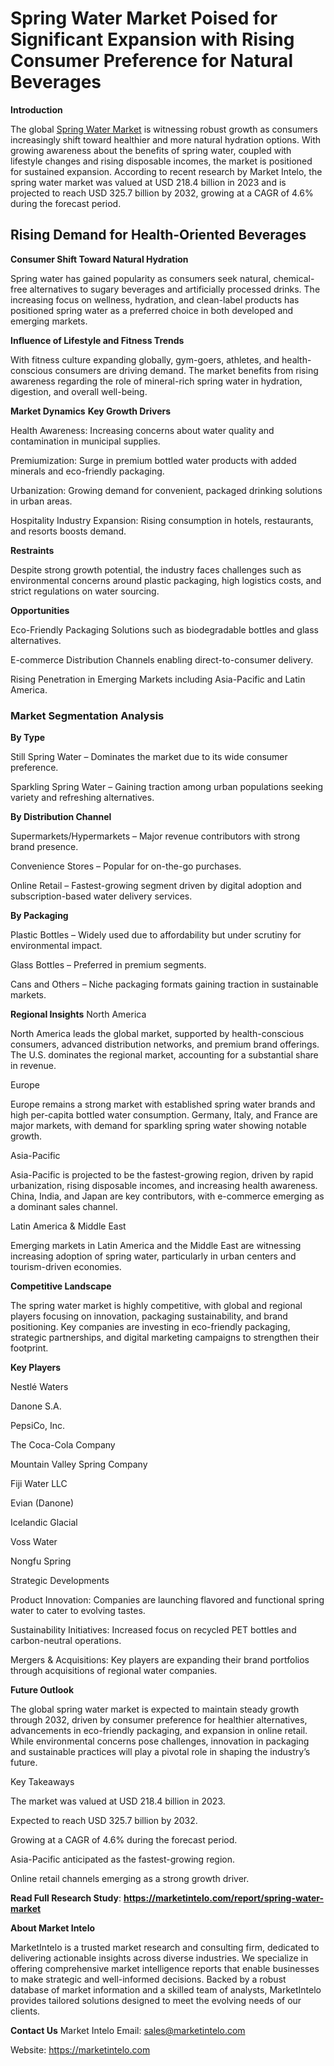 # Spring Water Market Poised for Significant Expansion with Rising Consumer Preference for Natural Beverages
**Introduction**

The global [Spring Water Market](https://marketintelo.com/report/spring-water-market) is witnessing robust growth as consumers increasingly shift toward healthier and more natural hydration options. With growing awareness about the benefits of spring water, coupled with lifestyle changes and rising disposable incomes, the market is positioned for sustained expansion. According to recent research by Market Intelo, the spring water market was valued at USD 218.4 billion in 2023 and is projected to reach USD 325.7 billion by 2032, growing at a CAGR of 4.6% during the forecast period.

## Rising Demand for Health-Oriented Beverages
**Consumer Shift Toward Natural Hydration**

Spring water has gained popularity as consumers seek natural, chemical-free alternatives to sugary beverages and artificially processed drinks. The increasing focus on wellness, hydration, and clean-label products has positioned spring water as a preferred choice in both developed and emerging markets.

**Influence of Lifestyle and Fitness Trends**

With fitness culture expanding globally, gym-goers, athletes, and health-conscious consumers are driving demand. The market benefits from rising awareness regarding the role of mineral-rich spring water in hydration, digestion, and overall well-being.

**Market Dynamics**
**Key Growth Drivers**

Health Awareness: Increasing concerns about water quality and contamination in municipal supplies.

Premiumization: Surge in premium bottled water products with added minerals and eco-friendly packaging.

Urbanization: Growing demand for convenient, packaged drinking solutions in urban areas.

Hospitality Industry Expansion: Rising consumption in hotels, restaurants, and resorts boosts demand.

**Restraints**

Despite strong growth potential, the industry faces challenges such as environmental concerns around plastic packaging, high logistics costs, and strict regulations on water sourcing.

**Opportunities**

Eco-Friendly Packaging Solutions such as biodegradable bottles and glass alternatives.

E-commerce Distribution Channels enabling direct-to-consumer delivery.

Rising Penetration in Emerging Markets including Asia-Pacific and Latin America.

### Market Segmentation Analysis
**By Type**

Still Spring Water – Dominates the market due to its wide consumer preference.

Sparkling Spring Water – Gaining traction among urban populations seeking variety and refreshing alternatives.

**By Distribution Channel**

Supermarkets/Hypermarkets – Major revenue contributors with strong brand presence.

Convenience Stores – Popular for on-the-go purchases.

Online Retail – Fastest-growing segment driven by digital adoption and subscription-based water delivery services.

**By Packaging**

Plastic Bottles – Widely used due to affordability but under scrutiny for environmental impact.

Glass Bottles – Preferred in premium segments.

Cans and Others – Niche packaging formats gaining traction in sustainable markets.

**Regional Insights**
North America

North America leads the global market, supported by health-conscious consumers, advanced distribution networks, and premium brand offerings. The U.S. dominates the regional market, accounting for a substantial share in revenue.

Europe

Europe remains a strong market with established spring water brands and high per-capita bottled water consumption. Germany, Italy, and France are major markets, with demand for sparkling spring water showing notable growth.

Asia-Pacific

Asia-Pacific is projected to be the fastest-growing region, driven by rapid urbanization, rising disposable incomes, and increasing health awareness. China, India, and Japan are key contributors, with e-commerce emerging as a dominant sales channel.

Latin America & Middle East

Emerging markets in Latin America and the Middle East are witnessing increasing adoption of spring water, particularly in urban centers and tourism-driven economies.

**Competitive Landscape**

The spring water market is highly competitive, with global and regional players focusing on innovation, packaging sustainability, and brand positioning. Key companies are investing in eco-friendly packaging, strategic partnerships, and digital marketing campaigns to strengthen their footprint.

**Key Players**

Nestlé Waters

Danone S.A.

PepsiCo, Inc.

The Coca-Cola Company

Mountain Valley Spring Company

Fiji Water LLC

Evian (Danone)

Icelandic Glacial

Voss Water

Nongfu Spring

Strategic Developments

Product Innovation: Companies are launching flavored and functional spring water to cater to evolving tastes.

Sustainability Initiatives: Increased focus on recycled PET bottles and carbon-neutral operations.

Mergers & Acquisitions: Key players are expanding their brand portfolios through acquisitions of regional water companies.

**Future Outlook**

The global spring water market is expected to maintain steady growth through 2032, driven by consumer preference for healthier alternatives, advancements in eco-friendly packaging, and expansion in online retail. While environmental concerns pose challenges, innovation in packaging and sustainable practices will play a pivotal role in shaping the industry’s future.

Key Takeaways

The market was valued at USD 218.4 billion in 2023.

Expected to reach USD 325.7 billion by 2032.

Growing at a CAGR of 4.6% during the forecast period.

Asia-Pacific anticipated as the fastest-growing region.

Online retail channels emerging as a strong growth driver.

**Read Full Research Study**: **https://marketintelo.com/report/spring-water-market**

**About Market Intelo**

MarketIntelo is a trusted market research and consulting firm, dedicated to delivering actionable insights across diverse industries. We specialize in offering comprehensive market intelligence reports that enable businesses to make strategic and well-informed decisions. Backed by a robust database of market information and a skilled team of analysts, MarketIntelo provides tailored solutions designed to meet the evolving needs of our clients.

**Contact Us**
Market Intelo
Email: [sales@marketintelo.com](mailto:sales@marketintelo.com)

Website: https://marketintelo.com
